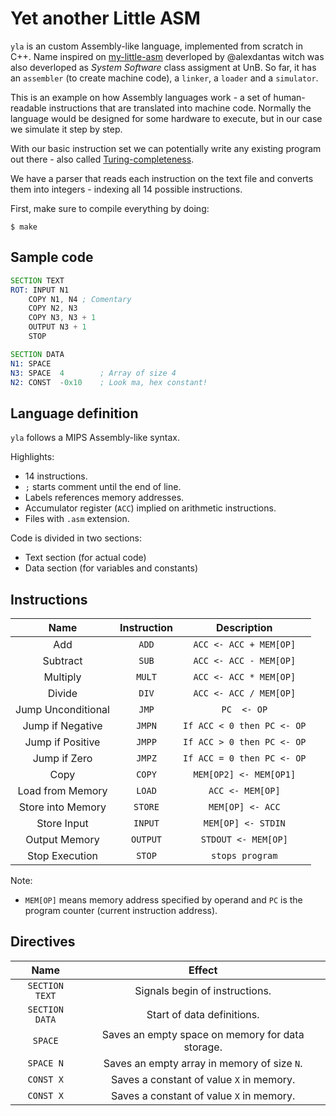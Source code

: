 # Yet another Little ASM

`yla` is an custom Assembly-like language, implemented from scratch in C++. Name inspired on [my-little-asm](https://github.com/alexdantas/my-little-asm) deverloped by @alexdantas witch was also deverloped as _System Software_ class assigment at UnB. So far, it has an `assembler` (to create machine code), a `linker`, a `loader` and a `simulator`.

This is an example on how Assembly languages work - a set of human-readable instructions that are translated into machine code. Normally the language would be designed for some hardware to execute, but in our case we simulate it step by step.

With our basic instruction set we can potentially write any existing program out there - also called [Turing-completeness](http://en.wikipedia.org/wiki/Turing_completeness).

We have a parser that reads each instruction on the text file and converts them into integers - indexing all 14 possible instructions.

First, make sure to compile everything by doing:

```
$ make
```

## Sample code

```asm
SECTION TEXT
ROT: INPUT N1
    COPY N1, N4 ; Comentary
    COPY N2, N3
    COPY N3, N3 + 1
    OUTPUT N3 + 1
    STOP

SECTION DATA
N1: SPACE
N3: SPACE  4        ; Array of size 4
N2: CONST  -0x10    ; Look ma, hex constant!
```

## Language definition

`yla` follows a MIPS Assembly-like syntax.

Highlights:

* 14 instructions.
* `;` starts comment until the end of line.
* Labels references memory addresses.
* Accumulator register (`ACC`) implied on arithmetic instructions.
* Files with `.asm` extension.

Code is divided in two sections:

* Text section (for actual code)
* Data section (for variables and constants)

## Instructions

| Name                | Instruction  | Description                |
| :-----------------: | :----------: | :------------------------: |
| Add                 | `ADD`        | `ACC <- ACC + MEM[OP]`     |
| Subtract            | `SUB`        | `ACC <- ACC - MEM[OP]`     |
| Multiply            | `MULT`       | `ACC <- ACC * MEM[OP]` |
| Divide              | `DIV`        | `ACC <- ACC / MEM[OP]` |
| Jump Unconditional  | `JMP`        | `PC  <- OP` |
| Jump if Negative    | `JMPN`       | `If ACC < 0 then PC <- OP` |
| Jump if Positive    | `JMPP`       | `If ACC > 0 then PC <- OP` |
| Jump if Zero        | `JMPZ`       | `If ACC = 0 then PC <- OP` |
| Copy                | `COPY`       | `MEM[OP2] <- MEM[OP1]` |
| Load from Memory    | `LOAD`       | `ACC <- MEM[OP]` |
| Store into Memory   | `STORE`      | `MEM[OP] <- ACC` |
| Store Input         | `INPUT`      | `MEM[OP] <- STDIN` |
| Output Memory       | `OUTPUT`     | `STDOUT <- MEM[OP]` |
| Stop Execution      | `STOP`       | `stops program` |

Note:

* `MEM[OP]` means memory address specified by operand and `PC`
  is the program counter (current instruction address).

## Directives

| Name            | Effect  |
| :-------------: | :-----: |
| `SECTION TEXT`  | Signals begin of instructions. |
| `SECTION DATA`  | Start of data definitions. |
| `SPACE`         | Saves an empty space on memory for data storage.|
| `SPACE N`       | Saves an empty array in memory of size `N`. |
| `CONST X`       | Saves a constant of value `X` in memory. |
| `CONST X`       | Saves a constant of value `X` in memory. |

